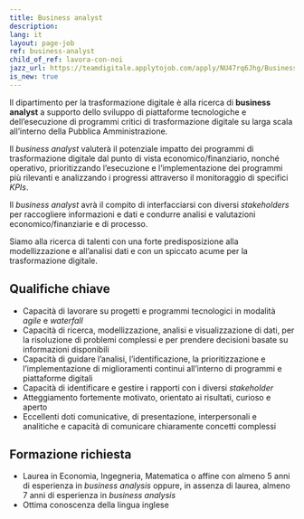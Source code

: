 ```yaml
---
title: Business analyst
description:
lang: it
layout: page-job
ref: business-analyst
child_of_ref: lavora-con-noi
jazz_url: https://teamdigitale.applytojob.com/apply/NU47rq6Jhg/Business-Analyst.html
is_new: true
---
```


Il dipartimento per la trasformazione digitale è alla ricerca di
**business analyst** a supporto dello sviluppo di piattaforme
tecnologiche e dell’esecuzione di programmi critici di trasformazione
digitale su larga scala all’interno della Pubblica Amministrazione.

Il *business analyst* valuterà il potenziale impatto dei programmi di
trasformazione digitale dal punto di vista economico/finanziario, nonché
operativo, prioritizzando l’esecuzione e l’implementazione dei programmi
più rilevanti e analizzando i progressi attraverso il monitoraggio di
specifici *KPIs*.

Il *business analyst* avrà il compito di interfacciarsi con diversi
*stakeholders* per raccogliere informazioni e dati e condurre analisi e
valutazioni economico/finanziarie e di processo.

Siamo alla ricerca di talenti con una forte predisposizione alla
modellizzazione e all’analisi dati e con un spiccato acume per la
trasformazione digitale.

## Qualifiche chiave

-   Capacità di lavorare su progetti e programmi tecnologici in modalità
    *agile* e *waterfall*
-   Capacità di ricerca, modellizzazione, analisi e visualizzazione di
    dati, per la risoluzione di problemi complessi e per prendere
    decisioni basate su informazioni disponibili
-   Capacità di guidare l’analisi, l’identificazione, la
    prioritizzazione e l’implementazione di miglioramenti continui
    all’interno di programmi e piattaforme digitali
-   Capacità di identificare e gestire i rapporti con i diversi
    *stakeholder*
-   Atteggiamento fortemente motivato, orientato ai risultati, curioso e
    aperto
-   Eccellenti doti comunicative, di presentazione, interpersonali e
    analitiche e capacità di comunicare chiaramente concetti complessi

## Formazione richiesta

-   Laurea in Economia, Ingegneria, Matematica o affine con almeno 5
    anni di esperienza in *business analysis* oppure, in assenza di
    laurea, almeno 7 anni di esperienza in *business analysis*
-   Ottima conoscenza della lingua inglese
